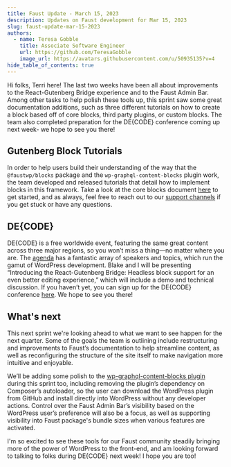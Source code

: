 ```yaml
---
title: Faust Update - March 15, 2023
description: Updates on Faust development for Mar 15, 2023
slug: faust-update-mar-15-2023
authors:
  - name: Teresa Gobble
    title: Associate Software Engineer
    url: https://github.com/TeresaGobble
    image_url: https://avatars.githubusercontent.com/u/50935135?v=4
hide_table_of_contents: true
---
```


Hi folks, Terri here! The last two weeks have been all about improvements to the React-Gutenberg Bridge experience and to the Faust Admin Bar. Among other tasks to help polish these tools up, this sprint saw some great documentation additions, such as three different tutorials on how to create a block based off of core blocks, third party plugins, or custom blocks. The team also completed preparation for the DE{CODE} conference coming up next week- we hope to see you there!

<!--truncate-->

## Gutenberg Block Tutorials

In order to help users build their understanding of the way that the `@faustwp/blocks` package and the `wp-graphql-content-blocks` plugin work, the team developed and released tutorials that detail how to implement blocks in this framework. Take a look at the core blocks document [here](https://faustjs.org/docs/gutenberg/tutorial/create-a-block-from-wordpress-core) to get started, and as always, feel free to reach out to our [support channels](https://canary.faustjs.org/docs/faq#if-i-need-more-support-where-should-i-ask-questions) if you get stuck or have any questions.

## DE{CODE} 

DE{CODE} is a free worldwide event, featuring the same great content across three major regions, so you won’t miss a thing—no matter where you are. The [agenda](https://events.wpengine.com/event/b1c1e30f-2c73-4abb-a609-52afaed68717/websitePage:da1bec15-c84c-4f09-b103-71d8ae90b856?_gl=1*6xjin1*_ga*NTkyMDY4NTY0Ny4xNjc0NjU5NDcy*_ga_9HX6WG40N2*MTY3ODg5NzQ5OC40OS4xLjE2Nzg4OTc2NjQuMC4wLjA.) has a fantastic array of speakers and topics, which run the gamut of WordPress development. Blake and I will be presenting “Introducing the React-Gutenberg Bridge: Headless block support for an even better editing experience,” which will include a demo and technical discussion. If you haven’t yet, you can sign up for the DE{CODE} conference [here](https://events.wpengine.com/event/b1c1e30f-2c73-4abb-a609-52afaed68717/websitePage:289e81f7-3e30-49de-9510-696ad303d192). We hope to see you there!

## What's next

This next sprint we're looking ahead to what we want to see happen for the next quarter. Some of the goals the team is outlining include restructuring and improvements to Faust’s documentation to help streamline content, as well as reconfiguring the structure of the site itself to make navigation more intuitive and enjoyable. 

We’ll be adding some polish to the [wp-graphql-content-blocks plugin](https://github.com/wpengine/wp-graphql-content-blocks) during this sprint too, including removing the plugin’s dependency on Composer’s autoloader, so the user can download the WordPress plugin from GitHub and install directly into WordPress without any developer actions. Control over the Faust Admin Bar’s visibility based on the WordPress user’s preference will also be a focus, as well as supporting visibility into Faust package's bundle sizes when various features are activated.

I'm so excited to see these tools for our Faust community steadily bringing more of the power of WordPress to the front-end, and am looking forward to talking to folks during DE{CODE} next week! I hope you are too!

